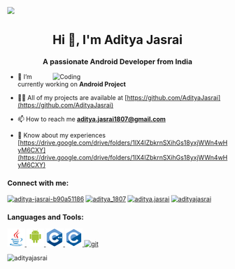 ![](https://evidyut.in/loginsignup/assets/images/and4.gif)
<h1 align="center">Hi 👋, I'm Aditya Jasrai</h1>
<h3 align="center">A passionate Android Developer from India</h3>
<img align="right" alt="Coding" width="400" src="https://indoanalytica.com/static/images/web-development-4.gif">


- 🔭 I’m currently working on **Android Project**

- 👨‍💻 All of my projects are available at [https://github.com/AdityaJasrai](https://github.com/AdityaJasrai)

- 📫 How to reach me **aditya.jasrai1807@gmail.com**

- 📄 Know about my experiences [https://drive.google.com/drive/folders/1lX4IZbkrnSXihGs18yxjWWn4wHyM6CXY](https://drive.google.com/drive/folders/1lX4IZbkrnSXihGs18yxjWWn4wHyM6CXY)

<h3 align="left">Connect with me:</h3>
<p align="left">
<a href="https://linkedin.com/in/aditya-jasrai-b90a51186" target="blank"><img align="center" src="https://raw.githubusercontent.com/rahuldkjain/github-profile-readme-generator/master/src/images/icons/Social/linked-in-alt.svg" alt="aditya-jasrai-b90a51186" height="30" width="40" /></a>
<a href="https://www.hackerrank.com/aditya_1807" target="blank"><img align="center" src="https://raw.githubusercontent.com/rahuldkjain/github-profile-readme-generator/master/src/images/icons/Social/hackerrank.svg" alt="aditya_1807" height="30" width="40" /></a>
<a href="https://instagram.com/aditya.jasrai" target="blank"><img align="center" src="https://raw.githubusercontent.com/rahuldkjain/github-profile-readme-generator/master/src/images/icons/Social/instagram.svg" alt="aditya.jasrai" height="30" width="40" /></a>
<a href="https://fb.com/adityajasrai" target="blank"><img align="center" src="https://raw.githubusercontent.com/rahuldkjain/github-profile-readme-generator/master/src/images/icons/Social/facebook.svg" alt="adityajasrai" height="30" width="40" /></a>
</p>

<h3 align="left">Languages and Tools:</h3>
<p align="left"> 
  <a href="https://www.java.com" target="_blank" rel="noreferrer"> <img src="https://raw.githubusercontent.com/devicons/devicon/master/icons/java/java-original.svg" alt="java" width="40" height="40"/> </a>
  <a href="https://developer.android.com" target="_blank" rel="noreferrer"> <img src="https://raw.githubusercontent.com/devicons/devicon/master/icons/android/android-original-wordmark.svg" alt="android" width="40" height="40"/> </a>  
  <a href="https://www.w3schools.com/cpp/" target="_blank" rel="noreferrer"> <img src="https://raw.githubusercontent.com/devicons/devicon/master/icons/cplusplus/cplusplus-original.svg" alt="cplusplus" width="40" height="40"/> </a>
  <a href="https://www.cprogramming.com/" target="_blank" rel="noreferrer"> <img src="https://raw.githubusercontent.com/devicons/devicon/master/icons/c/c-original.svg" alt="c" width="40" height="40"/> </a> 
  <a href="https://git-scm.com/" target="_blank" rel="noreferrer"> <img src="https://www.vectorlogo.zone/logos/git-scm/git-scm-icon.svg" alt="git" width="40" height="40"/> </a>  
</p>

<p><img align="center" src="https://github-readme-stats.vercel.app/api/top-langs?username=adityajasrai&show_icons=true&locale=en&layout=compact" alt="adityajasrai" /></p>
